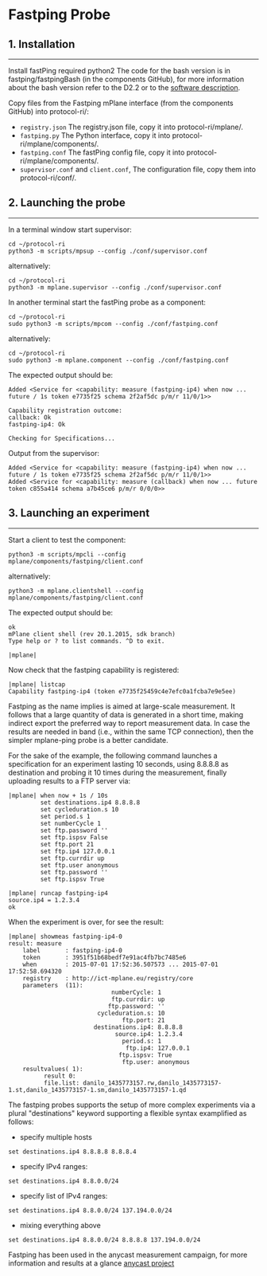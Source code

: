 # Fastping Probe

## 1. Installation
----------------------------------------

Install fastPing required python2
The code for the bash version is in fastping/fastpingBash (in the components GitHub), for more information about the bash version refer to the D2.2 or to the [software description](http://www.ict-mplane.eu/public/fastping).

Copy files from the Fastping mPlane interface (from the components GitHub) into protocol-ri/:

- `registry.json` The registry.json file, copy it into protocol-ri/mplane/.
- `fastping.py` The Python interface, copy it into protocol-ri/mplane/components/.
- `fastping.conf` The fastPing config file, copy it into protocol-ri/mplane/components/.
- `supervisor.conf` and `client.conf`, The configuration file, copy them into protocol-ri/conf/.


## 2. Launching the probe
----------------------------------------

In a terminal window start supervisor:
```
cd ~/protocol-ri
python3 -m scripts/mpsup --config ./conf/supervisor.conf
```
alternatively:
```
cd ~/protocol-ri
python3 -m mplane.supervisor --config ./conf/supervisor.conf
```


In another terminal start the fastPing probe as a component:
```
cd ~/protocol-ri
sudo python3 -m scripts/mpcom --config ./conf/fastping.conf
```
alternatively:
```
cd ~/protocol-ri
sudo python3 -m mplane.component --config ./conf/fastping.conf
```

The expected output should be:
```
Added <Service for <capability: measure (fastping-ip4) when now ... future / 1s token e7735f25 schema 2f2af5dc p/m/r 11/0/1>>

Capability registration outcome:
callback: Ok
fastping-ip4: Ok

Checking for Specifications...
```

Output from the supervisor:
```
Added <Service for <capability: measure (fastping-ip4) when now ... future / 1s token e7735f25 schema 2f2af5dc p/m/r 11/0/1>>
Added <Service for <capability: measure (callback) when now ... future token c855a414 schema a7b45ce6 p/m/r 0/0/0>>
```

## 3. Launching an experiment
----------------------------------------
Start a client to test the component:

```
python3 -m scripts/mpcli --config mplane/components/fastping/client.conf
```
alternatively:
```
python3 -m mplane.clientshell --config mplane/components/fastping/client.conf
```

The expected output should be:
```
ok
mPlane client shell (rev 20.1.2015, sdk branch)
Type help or ? to list commands. ^D to exit.

|mplane|
```

Now check that the fastping capability is registered:
```
|mplane| listcap
Capability fastping-ip4 (token e7735f25459c4e7efc0a1fcba7e9e5ee)
```

Fastping as the name implies is aimed at large-scale measurement. It follows that a large quantity of data is generated in a short time, making indirect export the preferred way to report measurement data. In case the results are needed in band (i.e., within the same TCP connection), then the simpler mplane-ping probe is a better candidate.

For the sake of the example, the following command launches a specification for an experiment lasting 10 seconds, using 8.8.8.8 as destination and probing it 10 times during the measurement, finally uploading results to a FTP server via:
```
|mplane| when now + 1s / 10s
         set destinations.ip4 8.8.8.8
         set cycleduration.s 10
         set period.s 1
         set numberCycle 1
         set ftp.password ''
         set ftp.ispsv False
         set ftp.port 21
         set ftp.ip4 127.0.0.1
         set ftp.currdir up
         set ftp.user anonymous
         set ftp.password ''
         set ftp.ispsv True

|mplane| runcap fastping-ip4
source.ip4 = 1.2.3.4
ok
```

When the experiment is over, for see the result:

```
|mplane| showmeas fastping-ip4-0
result: measure
    label       : fastping-ip4-0
    token       : 3951f51b68bedf7e91ac4fb7bc7485e6
    when        : 2015-07-01 17:52:36.507573 ... 2015-07-01 17:52:58.694320
    registry    : http://ict-mplane.eu/registry/core
    parameters  (11):
                             numberCycle: 1
                             ftp.currdir: up
                            ftp.password: ''
                         cycleduration.s: 10
                                ftp.port: 21
                        destinations.ip4: 8.8.8.8
                              source.ip4: 1.2.3.4
                                period.s: 1
                                 ftp.ip4: 127.0.0.1
                               ftp.ispsv: True
                                ftp.user: anonymous
    resultvalues( 1):
          result 0:
          file.list: danilo_1435773157.rw,danilo_1435773157-1.st,danilo_1435773157-1.sm,danilo_1435773157-1.qd
```


The fastping probes supports the setup of more complex experiments via a plural  "destinations" keyword supporting a flexible syntax examplified as follows:

- specify multiple hosts

```
set destinations.ip4 8.8.8.8 8.8.8.4
```
- specify IPv4 ranges:
```
set destinations.ip4 8.8.0.0/24
```
- specify list of IPv4 ranges:

```
set destinations.ip4 8.8.0.0/24 137.194.0.0/24
```
- mixing everything above

```
set destinations.ip4 8.8.0.0/24 8.8.8.8 137.194.0.0/24
```
Fastping has been used in the anycast measurement campaign, for more information and results at a glance [anycast project](http://www.infres.enst.fr/~drossi/anycast) 
